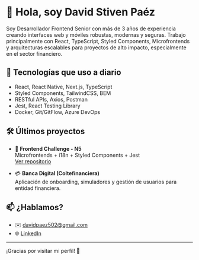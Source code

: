 # 👋 Hola, soy David Stiven Paéz

Soy Desarrollador Frontend Senior con más de 3 años de experiencia creando interfaces web y móviles robustas, modernas y seguras. Trabajo principalmente con React, TypeScript, Styled Components, Microfrontends y arquitecturas escalables para proyectos de alto impacto, especialmente en el sector financiero.

## 🚀 Tecnologías que uso a diario

- React, React Native, Next.js, TypeScript
- Styled Components, TailwindCSS, BEM
- RESTful APIs, Axios, Postman
- Jest, React Testing Library
- Docker, Git/GitFlow, Azure DevOps

## 🛠 Últimos proyectos

- 🧪 **Frontend Challenge - N5**  
  Microfrontends + i18n + Styled Components + Jest  
  [Ver repositorio](https://github.com/DavidPaez592/challengeN5)

- 💳 **Banca Digital (Coltefinanciera)**  
  Aplicación de onboarding, simuladores y gestión de usuarios para entidad financiera.

## 📫 ¿Hablamos?

- ✉️ davidpaez502@gmail.com  
- 🌐 [LinkedIn](https://www.linkedin.com/in/davidpaezbolivar)

---

¡Gracias por visitar mi perfil! 🚀
